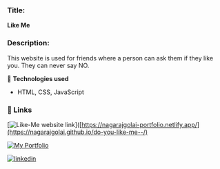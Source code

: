 ### **Title:**  
**Like Me**  

### **Description:**  
This website is used for friends where a person can ask them if they like you. They can never say NO.  

🔹 **Technologies used**  
- HTML, CSS, JavaScript  

### 🔗 Links
[![Like-Me website link](https://img.shields.io/badge/Like--Me%20website-FFD700?style=for-the-badge&logo=Website&logoColor=white)]([https://nagarajgolai-portfolio.netlify.app/](https://nagarajgolai.github.io/do-you-like-me--/)

[![My Portfolio](https://img.shields.io/badge/My%20Portfolio-800080?style=for-the-badge&logo=ko-fi&logoColor=white)](https://nagarajgolai-portfolio.netlify.app/)

[![linkedin](https://img.shields.io/badge/linkedin-0A66C2?style=for-the-badge&logo=linkedin&logoColor=white)](https://www.linkedin.com/in/nagarajgolai)
